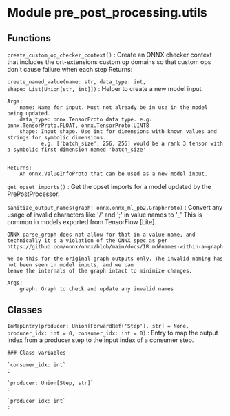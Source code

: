 Module pre_post_processing.utils
================================

Functions
---------

    
`create_custom_op_checker_context()`
:   Create an ONNX checker context that includes the ort-extensions custom op domains so that custom ops don't
    cause failure when each step
    Returns:

    
`create_named_value(name: str, data_type: int, shape: List[Union[str, int]])`
:   Helper to create a new model input.
    
    Args:
        name: Name for input. Must not already be in use in the model being updated.
        data_type: onnx.TensorProto data type. e.g. onnx.TensorProto.FLOAT, onnx.TensorProto.UINT8
        shape: Input shape. Use int for dimensions with known values and strings for symbolic dimensions.
               e.g. ['batch_size', 256, 256] would be a rank 3 tensor with a symbolic first dimension named 'batch_size'
    
    
    Returns:
        An onnx.ValueInfoProto that can be used as a new model input.

    
`get_opset_imports()`
:   Get the opset imports for a model updated by the PrePostProcessor.

    
`sanitize_output_names(graph: onnx.onnx_ml_pb2.GraphProto)`
:   Convert any usage of invalid characters like '/' and ';' in value names to '_'
    This is common in models exported from TensorFlow [Lite].
    
    ONNX parse_graph does not allow for that in a value name, and technically it's a violation of the ONNX spec as per
    https://github.com/onnx/onnx/blob/main/docs/IR.md#names-within-a-graph
    
    We do this for the original graph outputs only. The invalid naming has not been seen in model inputs, and we can
    leave the internals of the graph intact to minimize changes.
    
    Args:
        graph: Graph to check and update any invalid names

Classes
-------

`IoMapEntry(producer: Union[ForwardRef('Step'), str] = None, producer_idx: int = 0, consumer_idx: int = 0)`
:   Entry to map the output index from a producer step to the input index of a consumer step.

    ### Class variables

    `consumer_idx: int`
    :

    `producer: Union[Step, str]`
    :

    `producer_idx: int`
    :